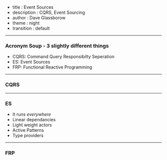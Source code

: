 - title : Event Sources
- description : CQRS, Event Sourcing
- author : Dave Glassborow
- theme : night
- transition : default

***

### Acronym Soup - 3 slightly different things

- CQRS: Command Query Responsibilty Seperation
- ES: Event Sources
- FRP: Functional Reactive Programming

***

### CQRS



***

### ES

- It runs *everywhere*
- Linear dependancies
- Light weight actors
- Active Patterns
- Type providers

***

### FRP


